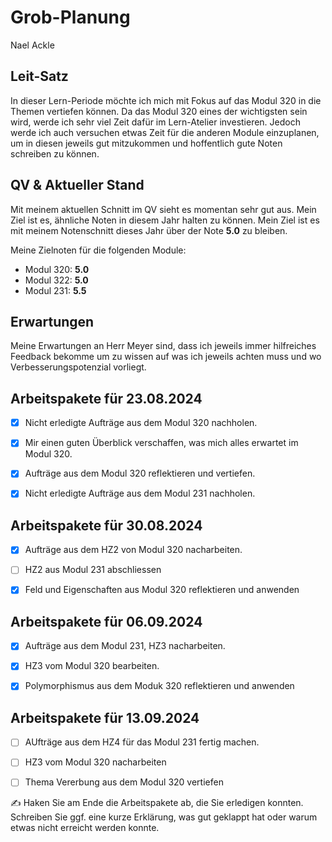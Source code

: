# Grob-Planung

Nael Ackle


## Leit-Satz

In dieser Lern-Periode möchte ich mich mit Fokus auf das Modul 320 in die Themen vertiefen können. Da das Modul 320 eines der wichtigsten sein wird, werde ich sehr viel Zeit dafür im Lern-Atelier investieren. Jedoch werde ich auch versuchen etwas Zeit für die anderen Module einzuplanen, um in diesen jeweils gut mitzukommen und hoffentlich gute Noten schreiben zu können.

## QV & Aktueller Stand

Mit meinem aktuellen Schnitt im QV sieht es momentan sehr gut aus. Mein Ziel ist es, ähnliche Noten in diesem Jahr halten zu können. Mein Ziel ist es mit meinem Notenschnitt dieses Jahr über der Note **5.0** zu bleiben. 

Meine Zielnoten für die folgenden Module:
- Modul 320: **5.0**
- Modul 322: **5.0**
- Modul 231: **5.5**


## Erwartungen

Meine Erwartungen an Herr Meyer sind, dass ich jeweils immer hilfreiches Feedback bekomme um zu wissen auf was ich jeweils achten muss und wo Verbesserungspotenzial vorliegt.

## Arbeitspakete für 23.08.2024


- [x] Nicht erledigte Aufträge aus dem Modul 320 nachholen.

- [x] Mir einen guten Überblick verschaffen, was mich alles erwartet im Modul 320.

- [x] Aufträge aus dem Modul 320 reflektieren und vertiefen.

- [x] Nicht erledigte Aufträge aus dem Modul 231 nachholen.



## Arbeitspakete für 30.08.2024

- [x] Aufträge aus dem HZ2 von Modul 320 nacharbeiten.
- [ ] HZ2 aus Modul 231 abschliessen
- [x] Feld und Eigenschaften aus Modul 320 reflektieren und anwenden



## Arbeitspakete für 06.09.2024

- [x] Aufträge aus dem Modul 231, HZ3 nacharbeiten.
- [x] HZ3 vom Modul 320 bearbeiten.
- [x] Polymorphismus aus dem Moduk 320 reflektieren und anwenden



## Arbeitspakete für 13.09.2024

- [ ] AUfträge aus dem HZ4 für das Modul 231 fertig machen.
- [ ] HZ3 vom Modul 320 nacharbeiten
- [ ] Thema Vererbung aus dem Modul 320 vertiefen




✍️  Haken Sie am Ende die Arbeitspakete ab, die Sie erledigen konnten. Schreiben Sie ggf. eine kurze Erklärung, was gut geklappt hat oder warum etwas nicht erreicht werden konnte.
